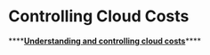 # Controlling Cloud Costs

\*\*\*\*[**Understanding and controlling cloud costs**](https://support.terra.bio/hc/en-us/articles/360029748111)\*\*\*\*

